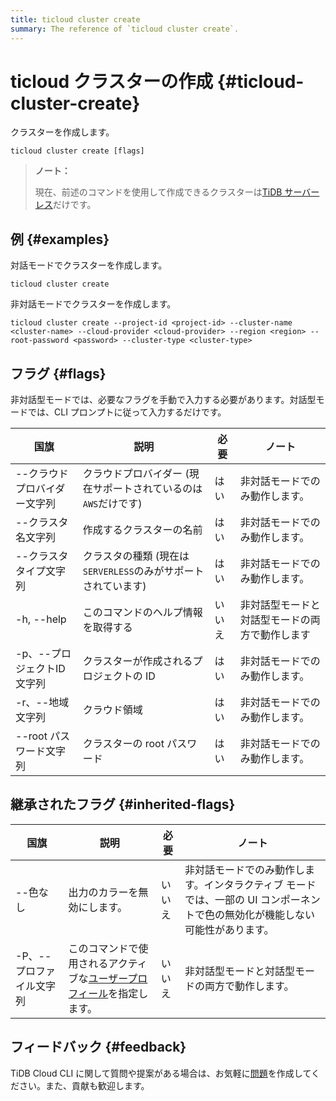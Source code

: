 ```yaml
---
title: ticloud cluster create
summary: The reference of `ticloud cluster create`.
---
```


# ticloud クラスターの作成 {#ticloud-cluster-create}

クラスターを作成します。

```shell
ticloud cluster create [flags]
```

> **ノート：**
>
> 現在、前述のコマンドを使用して作成できるクラスターは[TiDB サーバーレス](/tidb-cloud/select-cluster-tier.md#tidb-serverless)だけです。

## 例 {#examples}

対話モードでクラスターを作成します。

```shell
ticloud cluster create
```

非対話モードでクラスターを作成します。

```shell
ticloud cluster create --project-id <project-id> --cluster-name <cluster-name> --cloud-provider <cloud-provider> --region <region> --root-password <password> --cluster-type <cluster-type>
```

## フラグ {#flags}

非対話型モードでは、必要なフラグを手動で入力する必要があります。対話型モードでは、CLI プロンプトに従って入力するだけです。

| 国旗               | 説明                                     | 必要  | ノート                     |
| ---------------- | -------------------------------------- | --- | ----------------------- |
| --クラウドプロバイダー文字列  | クラウドプロバイダー (現在サポートされているのは`AWS`だけです)    | はい  | 非対話モードでのみ動作します。         |
| --クラスタ名文字列       | 作成するクラスターの名前                           | はい  | 非対話モードでのみ動作します。         |
| --クラスタタイプ文字列     | クラスタの種類 (現在は`SERVERLESS`のみがサポートされています) | はい  | 非対話モードでのみ動作します。         |
| -h, --help       | このコマンドのヘルプ情報を取得する                      | いいえ | 非対話型モードと対話型モードの両方で動作します |
| -p、--プロジェクトID文字列 | クラスターが作成されるプロジェクトの ID                  | はい  | 非対話モードでのみ動作します。         |
| -r、--地域文字列       | クラウド領域                                 | はい  | 非対話モードでのみ動作します。         |
| --root パスワード文字列  | クラスターの root パスワード                      | はい  | 非対話モードでのみ動作します。         |

## 継承されたフラグ {#inherited-flags}

| 国旗             | 説明                                                                               | 必要  | ノート                                                               |
| -------------- | -------------------------------------------------------------------------------- | --- | ----------------------------------------------------------------- |
| --色なし          | 出力のカラーを無効にします。                                                                   | いいえ | 非対話モードでのみ動作します。インタラクティブ モードでは、一部の UI コンポーネントで色の無効化が機能しない可能性があります。 |
| -P、--プロファイル文字列 | このコマンドで使用されるアクティブな[ユーザープロフィール](/tidb-cloud/cli-reference.md#user-profile)を指定します。 | いいえ | 非対話型モードと対話型モードの両方で動作します。                                          |

## フィードバック {#feedback}

TiDB Cloud CLI に関して質問や提案がある場合は、お気軽に[問題](https://github.com/tidbcloud/tidbcloud-cli/issues/new/choose)を作成してください。また、貢献も歓迎します。
